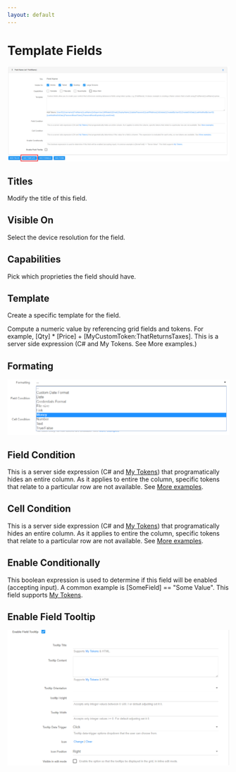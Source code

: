```yaml
---
layout: default
---
```


# Template Fields

![add-template](/action-grid\fields\assets\add-template.png)

## Titles

Modify the title of this field.

## Visible On

Select the device resolution for the field.

## Capabilities

Pick which proprieties the field should have.

## Template

Create a specific template for the field.

Compute a numeric value by referencing grid fields and tokens. For example, [Qty] * [Price] + [MyCustomToken:ThatReturnsTaxes].
This is a server side expression (C# and My Tokens. See More examples.)

## Formating

![formatting](/action-grid\fields\assets\formatting.png)

## Field Condition

This is a server side expression (C# and [My Tokens](http://www.dnnsharp.com/dnn/modules/my-custom-tokens)) that programatically hides an entire column. As it applies to entire the column, specific tokens that relate to a particular row are not available. See [More examples](/common/conditions.html).

## Cell Condition

This is a server side expression (C# and [My Tokens](http://www.dnnsharp.com/dnn/modules/my-custom-tokens)) that programatically hides an entire column. As it applies to entire the column, specific tokens that relate to a particular row are not available. See [More examples](/common/conditions.html).

## Enable Conditionally

This boolean expression is used to determine if this field will be enabled (accepting input). A common example is [SomeField] == "Some Value". This field supports [My Tokens](http://www.dnnsharp.com/dnn/modules/my-custom-tokens).

## Enable Field Tooltip

![tooltip](/action-grid\fields\assets\enable-tooltip.png)
